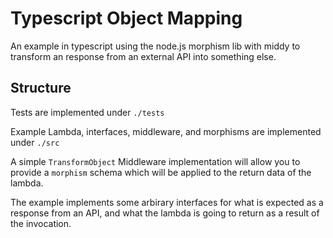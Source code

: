 # Typescript Object Mapping

An example in typescript using the node.js morphism lib with middy to transform an response from an external API into something else.

## Structure

Tests are implemented under `./tests`

Example Lambda, interfaces, middleware, and morphisms are implemented under `./src`

A simple `TransformObject` Middleware implementation will allow you to provide a `morphism` schema which will be applied to the return data of the lambda.

The example implements some arbirary interfaces for what is expected as a response from an API, and what the lambda is going to return as a result of the invocation.
